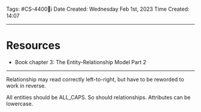 Tags: #CS-4400💽ℹ
Date Created: Wednesday Feb 1st, 2023
Time Created: 14:07

---
# Resources
- Book chapter 3: The Entity-Relationship Model Part 2

---

Relationship may read correctly left-to-right, but have to be reworded to work in reverse.

All entities should be ALL_CAPS. So should relationships.
Attributes can be lowercase.